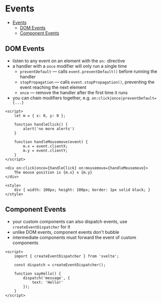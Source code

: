 # Events

- [Events](#events)
  - [DOM Events](#dom-events)
  - [Component Events](#component-events)

## DOM Events

- listen to any event on an element with the `on:` directive
- a handler with a `once` modifier will only run a single time
  - `preventDefault` — calls `event.preventDefault()` before running the handler
  - `stopPropagation` — calls `event.stopPropagation()`, preventing the event reaching the next element  
  - `once` — remove the handler after the first time it runs
- you can chain modifiers together, e.g. `on:click|once|preventDefault={...}`

```svelte
<script>
	let m = { x: 0, y: 0 };

	function handleClick() {
		alert('no more alerts')
	}

	function handleMousemove(event) {
		m.x = event.clientX;
		m.y = event.clientY;
	}
</script>

<div on:click|once={handleClick} on:mousemove={handleMousemove}>
	The mouse position is {m.x} x {m.y}
</div>

<style>
	div { width: 100px; height: 100px; border: 1px solid black; }
</style>
```
## Component Events

- your custom components can also dispatch events, use `createEventDispatcher` for it
- unlike DOM events, component events don't bubble
- intermediate components must forward the event of custom components

```svelte
<script>
	import { createEventDispatcher } from 'svelte';

	const dispatch = createEventDispatcher();

	function sayHello() {
		dispatch('message', {
			text: 'Hello!'
		});
	}
</script>
```